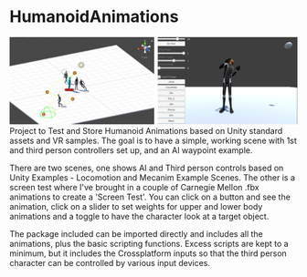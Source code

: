 # HumanoidAnimations
![jpg](https://github.com/bryanrtboy/HumanoidAnimations/blob/master/screenshots.jpg)
Project to Test and Store Humanoid Animations based on Unity standard assets and VR samples. The goal is to have a simple, working scene with 1st and third person controllers set up, and an AI waypoint example.

There are two scenes, one shows AI and Third person controls based on Unity Examples - Locomotion and Mecanim Example Scenes. The other is a screen test where I've brought in a couple of Carnegie Mellon .fbx animations to create a 'Screen Test'. You can click on a button and see the animation, click on a slider to set weights for upper and lower body animations and a toggle to have the character look at a target object.

The package included can be imported directly and includes all the animations, plus the basic scripting functions. Excess scripts are kept to a minimum, but it includes the Crossplatform inputs so that the third person character can be controlled by various input devices.

